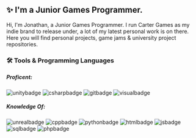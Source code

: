 ## ✨ I'm a Junior Games Programmer.
Hi, I'm Jonathan, a Junior Games Programmer. I run Carter Games as my indie brand to release under, a lot of my latest personal work is on there. Here you will find personal projects, game jams & university project repositories. 

### 🛠️ Tools & Programming Languages 
##### Proficent:
![unitybadge] ![csharpbadge] ![gitbadge] ![visualbadge]

##### Knowledge Of:
![unrealbadge] ![cppbadge] ![pythonbadge] ![htmlbadge] ![jsbadge] ![sqlbadge] ![phpbadge]

[port]: https://jonathan.carter.games
[youtube]: https://www.youtube.com/channel/UCyiWPX6M3StP1Z3hB9b1rzA
[linkedin]: https://www.linkedin.com/in/jonathanmcarter
[twitter]: https://twitter.com/CarterGamesUK
[facebook]: https://www.facebook.com/CarterGames
[instagram]: https://www.instagram.com/cartergamesuk/

<!-- Proficient Badges -->
[unitybadge]: https://img.shields.io/badge/Engie-Unity-44924C?style=for-the-badge&logo=unity
[csharpbadge]: https://img.shields.io/badge/Code-C%23-44924C?style=for-the-badge&logo=c-sharp
[gitbadge]: https://img.shields.io/badge/Tools-Github-44924C?style=for-the-badge&logo=github
[visualbadge]: https://img.shields.io/badge/Editor-Visual%20Studio-44924C?style=for-the-badge&logo=visual-studio

<!-- Knowledge of Badges -->
[unrealbadge]: https://img.shields.io/badge/Engie-Unreal%20Engine%204-5C652D?style=for-the-badge&logo=unreal-engine
[cppbadge]: https://img.shields.io/badge/Code-C++-5C652D?style=for-the-badge&logo=C%2B%2B
[pythonbadge]: https://img.shields.io/badge/Code-Python-5C652D?style=for-the-badge&logo=python&logoColor=white
[htmlbadge]: https://img.shields.io/badge/Code-Html%205-5C652D?style=for-the-badge&logo=html5&logoColor=white
[jsbadge]: https://img.shields.io/badge/Code-Java%20Script-5C652D?style=for-the-badge&logo=javascript&logoColor=white
[sqlbadge]: https://img.shields.io/badge/Code-mySQL-5C652D?style=for-the-badge&logo=mysql&logoColor=white
[phpbadge]: https://img.shields.io/badge/Code-Php-5C652D?style=for-the-badge&logo=php&logoColor=white
